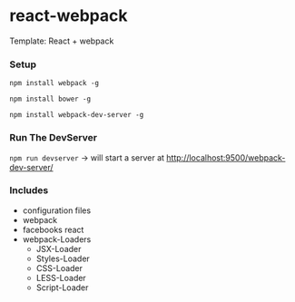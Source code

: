 react-webpack
=============

Template: React + webpack

### Setup
``` npm install webpack -g ```

``` npm install bower -g ```

``` npm install webpack-dev-server -g ```

### Run The DevServer
``` npm run devserver ``` -> will start a server at [http://localhost:9500/webpack-dev-server/](http://localhost:9500/webpack-dev-server/)


### Includes
- configuration files
- webpack
- facebooks react
- webpack-Loaders
    - JSX-Loader
    - Styles-Loader
    - CSS-Loader
    - LESS-Loader
    - Script-Loader









